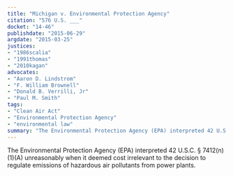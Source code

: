 ```yaml
---
title: "Michigan v. Environmental Protection Agency"
citation: "576 U.S. ___"
docket: "14-46"
publishdate: "2015-06-29"
argdate: "2015-03-25"
justices:
- "1986scalia"
- "1991thomas"
- "2010kagan"
advocates:
- "Aaron D. Lindstrom"
- "F. William Brownell"
- "Donald B. Verrilli, Jr"
- "Paul M. Smith"
tags:
- "Clean Air Act"
- "Environmental Protection Agency"
- "environmental law"
summary: "The Environmental Protection Agency (EPA) interpreted 42 U.S.C. § 7412(n)(1)(A) unreasonably when it deemed cost irrelevant to the decision to regulate emissions of hazardous air pollutants from power plants."
---
```

The Environmental Protection Agency (EPA) interpreted 42 U.S.C. § 7412(n)(1)(A) unreasonably when it deemed cost irrelevant to the decision to regulate emissions of hazardous air pollutants from power plants.

